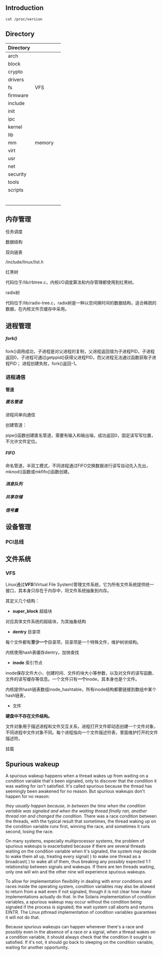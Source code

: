 ## Introduction


```shell
cat /proc/version
```







## Directory

| Directory |        |      |
| --------- | ------ | ---- |
| arch      |        |      |
| block     |        |      |
| crypto    |        |      |
| drivers   |        |      |
| fs        | VFS    |      |
| firmware  |        |      |
| include   |        |      |
| init      |        |      |
| ipc       |        |      |
| kernel    |        |      |
| lib       |        |      |
| mm        | memory |      |
| virt      |        |      |
| usr       |        |      |
| net       |        |      |
| security  |        |      |
| tools     |        |      |
| scripts   |        |      |
|           |        |      |
|           |        |      |
|           |        |      |
|           |        |      |
|           |        |      |
|           |        |      |



## 内存管理

任务调度

数据结构

双向链表

/include/linux/list.h

红黑树

代码位于/lib/rbtree.c，内核I/O调度算法和内存管理都使用到红黑树。

radix树

代码位于/lib/radix-tree.c，radix树是一种以空间换时间的数据结构，适合稀疏的数据，在内核文件页缓存中采用。

## 进程管理

##### fork()

fork()调用成功，子进程是对父进程的复制，父进程返回值为子进程PID，子进程返回0，子进程可通过getppid()获得父进程PID，而父进程无法通过函数获取子进程PID；
进程创建失败，fork()返回-1。

### 进程通信

#### 管道

##### 匿名管道

进程间单向通信

创建管道：

pipe()函数创建匿名管道，需要有输入和输出端，成功返回0，固定读写写位置，不允许文件定位。

##### FIFO

命名管道，半双工模式，不同进程通过FIFO交换数据进行读写自动先入先出，mknod()函数或mkfifo()函数创建。

##### 消息队列

##### 共享存储

##### 信号量

## 设备管理

### PCI总线

## 文件系统

### VFS

Linux通过***VFS***(Virtual File System)管理文件系统，它为所有文件系统提供统一接口，其本身只存在于内存中，将文件系统抽象到内存。

其定义几个结构：

- **super_block** 超级块

对应具体文件系统的超级块，为其抽象结构

- **dentry** 目录项

每个文件都有**至少一个**目录项，目录项是一个特殊文件，维护树状结构。

内核使用hash表缓存dentry，加快查找

- **inode** 索引节点

inode保存文件大小、创建时间、文件的块大小等参数，以及对文件的读写函数、文件的读写缓存等信息。一个文件只有**一个**inode，其本身也是个文件。

内核提供hash链表数组inode_hashtable，所有inode结构都要链接到数组中某个hash链表，

- 文件

**硬盘中不存在文件结构。**

文件对象用于描述进程和文件交互关系，进程打开文件即动态创建一个文件对象，不同进程中文件对象不同。每个进程指向一个文件描述符表，里面维护打开的文件描述符。

挂载

## Spurious wakeup

A spurious wakeup happens when a thread wakes up from waiting on a condition variable that's been signaled, only to discover that the condition it was waiting for isn't satisfied. It's called spurious because the thread has seemingly been awakened for no reason. But spurious wakeups don't happen for no reason: 

*they usually happen because, in between the time when the condition variable was signaled and when the waiting thread finally ran, another thread ran and changed the condition.* There was a race condition between the threads, with the typical result that sometimes, the thread waking up on the condition variable runs first, winning the race, and sometimes it runs second, losing the race.

On many systems, especially multiprocessor systems, the problem of spurious wakeups is exacerbated because if there are several threads waiting on the condition variable when it's signaled, the system may decide to wake them all up, treating every signal( ) to wake one thread as a broadcast( ) to wake all of them, thus breaking any possibly expected 1:1 relationship between signals and wakeups. If there are ten threads waiting, only one will win and the other nine will experience spurious wakeups.

To allow for implementation flexibility in dealing with error conditions and races inside the operating system, condition variables may also be allowed to return from a wait even if not signaled, though it is not clear how many implementations actually do that. In the Solaris implementation of condition variables, a spurious wakeup may occur without the condition being signaled if the process is signaled; the wait system call aborts and returns EINTR. The Linux pthread implementation of condition variables guarantees it will not do that.

Because spurious wakeups can happen whenever there's a race and possibly even in the absence of a race or a signal, when a thread wakes on a condition variable, it should always check that the condition it sought is satisfied. If it's not, it should go back to sleeping on the condition variable, waiting for another opportunity.

